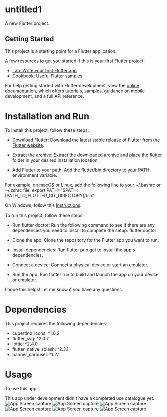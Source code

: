 # untitled1

A new Flutter project.

## Getting Started

This project is a starting point for a Flutter application.

A few resources to get you started if this is your first Flutter project:

- [Lab: Write your first Flutter app](https://docs.flutter.dev/get-started/codelab)
- [Cookbook: Useful Flutter samples](https://docs.flutter.dev/cookbook)

For help getting started with Flutter development, view the
[online documentation](https://docs.flutter.dev/), which offers tutorials,
samples, guidance on mobile development, and a full API reference.

# Installation and Run

To install this project, follow these steps:

- Download Flutter: Download the latest stable release of Flutter from the [Flutter website](https://docs.flutter.dev/get-started/install).

- Extract the archive: Extract the downloaded archive and place the flutter folder in your desired installation location.

- Add Flutter to your path: Add the flutter/bin directory to your PATH environment variable.

For example, on macOS or Linux, add the following line to your ~/.bashrc or ~/.zshrc file:
export PATH="$PATH:[PATH_TO_FLUTTER_GIT_DIRECTORY]/bin"

On Windows, follow this [Instructions](https://docs.flutter.dev/get-started/install/windows#update-your-path).

To run this project, follow these steps:

- Run flutter doctor: Run the following command to see if there are any dependencies you need to install to complete the setup:
flutter doctor

- Clone the app: Clone the repository for the Flutter app you want to run.
  
- Install dependencies: Run flutter pub get to install the app's dependencies.
  
- Connect a device: Connect a physical device or start an emulator.
  
- Run the app: Run flutter run to build and launch the app on your device or emulator.
 
I hope this helps! Let me know if you have any questions.

# Dependencies

This project requires the following dependencies:

-  cupertino_icons: ^1.0.2
-  flutter_svg: ^2.0.7
-  lottie: ^2.4.0
-  flutter_native_splash: ^2.3.1
-  banner_carousel: ^1.2.1


# Usage 

To use this app:

This app under development didn't have a completed use catalogue yet.
![App Screen capture](https://github.com/Eyad0b/Flutter_Orange_training_ECommerce_app_design/blob/master/assets/appScreensCapture/img.png)
![App Screen capture](https://github.com/Eyad0b/Flutter_Orange_training_ECommerce_app_design/blob/master/assets/appScreensCapture/img_1.png)
![App Screen capture](https://github.com/Eyad0b/Flutter_Orange_training_ECommerce_app_design/blob/master/assets/appScreensCapture/img_2.png)
![App Screen capture](https://github.com/Eyad0b/Flutter_Orange_training_ECommerce_app_design/blob/master/assets/appScreensCapture/img_3.png)
![App Screen capture](https://github.com/Eyad0b/Flutter_Orange_training_ECommerce_app_design/blob/master/assets/appScreensCapture/img_4.png)
![App Screen capture](https://github.com/Eyad0b/Flutter_Orange_training_ECommerce_app_design/blob/master/assets/appScreensCapture/img_5.png)


